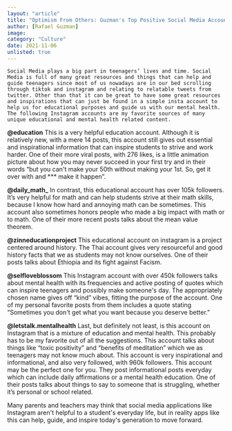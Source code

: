 ```yaml
---
layout: "article"
title: "Optimism From Others: Guzman's Top Positive Social Media Accounts"
author: [Rafael Guzman]
image: 
category: "Culture"
date: 2021-11-06
unlisted: true
---
```


	Social Media plays a big part in teenagers’ lives and time. Social Media is full of many great resources and things that can help and guide teenagers since most of us nowadays are in our bed scrolling through tiktok and instagram and relating to relatable tweets from twitter. Other than that it can be great to have some great resources and inspirations that can just be found in a simple insta account to help us for educational purposes and guide us with our mental health. The following Instagram accounts are my favorite sources of many unique educational and mental health related content. 

**@education** 
This is a very helpful education account. Although it is relatively new, with a mere 14 posts, this account still gives out essential and inspirational information that can inspire students to strive and work harder. One of their more viral posts, with 276 likes, is a little animation picture about how you may never succeed in your first try and in their words “but you can't make your 50th without making your 1st. So, get it over with and *** make it happen”. 

**@daily_math_**
In contrast, this educational account has over 105k followers. It’s very helpful for math and can help students strive at their math skills, because I know how hard and annoying math can be sometimes. This account also sometimes honors people who made a big impact with math or to math. One of their more recent posts talks about the mean value theorem. 

**@zinneducationproject**
This educational account on instagram is a project centered around history. The Thai account gives very resourceful and good history facts that we as students may not know ourselves. One of their posts talks about Ethiopia and its fight against Facism.

**@selfloveblossom**
This Instagram account with over 450k followers talks about mental health with its frequencies and active posting of quotes which can inspire teenagers and possibly make someone's day. The appropriately chosen name gives off “kind” vibes, fitting the purpose of the account. One of my personal favorite posts from them includes a quote stating “Sometimes you don't get what you want because you deserve better.”

**@letstalk.mentalhealth**
Last, but definitely not least, is this account on Instagram that is a mixture of education and mental health. This probably has to be my favorite out of all the suggestions. This account talks about things like “toxic positivity” and “benefits of meditation” which we as teenagers may not know much about. This account is very inspirational and informational, and also very followed, with 960k followers. This account may be the perfect one for you. They post informational posts everyday which can include daily affirmations or a mental health education. One of their posts talks about things to say to someone that is struggling, whether it’s personal or school related. 

Many parents and teachers may think that social media applications like Instagram aren't helpful to a student's everyday life, but in reality apps like this can help, guide, and inspire today's generation to move forward.
